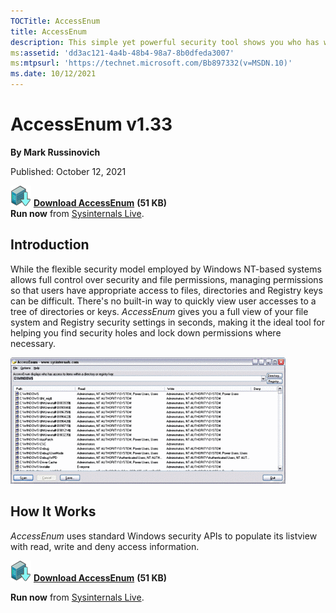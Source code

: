 ```yaml
--- 
TOCTitle: AccessEnum
title: AccessEnum
description: This simple yet powerful security tool shows you who has what access to directories, files and Registry keys on your systems.
ms:assetid: 'dd3ac121-4a4b-48b4-98a7-8b0dfeda3007'
ms:mtpsurl: 'https://technet.microsoft.com/Bb897332(v=MSDN.10)'
ms.date: 10/12/2021
---   
```

# AccessEnum v1.33

**By Mark Russinovich**

Published: October 12, 2021

[![Download](media/shared/Download_sm.png)](https://download.sysinternals.com/files/AccessEnum.zip)  [**Download AccessEnum**](https://download.sysinternals.com/files/AccessEnum.zip) **(51 KB)**  
**Run now** from [Sysinternals Live](https://live.sysinternals.com/AccessEnum.exe).

## Introduction

While the flexible security model employed by Windows NT-based systems allows full control over security and file permissions, managing permissions so that users have appropriate access to files, directories and Registry keys can be difficult. There's no built-in way to quickly view user accesses to a tree of directories or keys. *AccessEnum* gives you a full view of your file system and Registry security settings in seconds, making it the ideal tool for helping you find security holes and lock down permissions where necessary.

![AccessEnum screenshot](media/accessenum/accessenum.png)

## How It Works

*AccessEnum* uses standard Windows security APIs to populate its listview with read, write and deny access information.

[![Download](media/shared/Download_sm.png)](https://download.sysinternals.com/files/AccessEnum.zip)  [**Download AccessEnum**](https://download.sysinternals.com/files/AccessEnum.zip) **(51 KB)**  

**Run now** from [Sysinternals Live](https://live.sysinternals.com/AccessEnum.exe).

